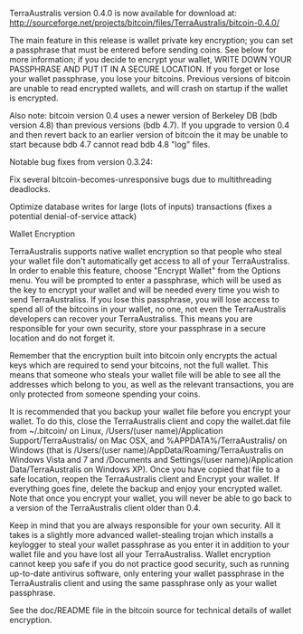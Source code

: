 TerraAustralis version 0.4.0 is now available for download at:
http://sourceforge.net/projects/bitcoin/files/TerraAustralis/bitcoin-0.4.0/

The main feature in this release is wallet private key encryption;
you can set a passphrase that must be entered before sending coins.
See below for more information; if you decide to encrypt your wallet,
WRITE DOWN YOUR PASSPHRASE AND PUT IT IN A SECURE LOCATION. If you
forget or lose your wallet passphrase, you lose your bitcoins.
Previous versions of bitcoin are unable to read encrypted wallets,
and will crash on startup if the wallet is encrypted.

Also note: bitcoin version 0.4 uses a newer version of Berkeley DB
(bdb version 4.8) than previous versions (bdb 4.7). If you upgrade
to version 0.4 and then revert back to an earlier version of bitcoin
the it may be unable to start because bdb 4.7 cannot read bdb 4.8
"log" files.


Notable bug fixes from version 0.3.24:

Fix several bitcoin-becomes-unresponsive bugs due to multithreading
deadlocks.

Optimize database writes for large (lots of inputs) transactions
(fixes a potential denial-of-service attack)


Wallet Encryption

TerraAustralis supports native wallet encryption so that people who steal your
wallet file don't automatically get access to all of your TerraAustraliss.
In order to enable this feature, choose "Encrypt Wallet" from the
Options menu.  You will be prompted to enter a passphrase, which
will be used as the key to encrypt your wallet and will be needed
every time you wish to send TerraAustraliss.  If you lose this passphrase,
you will lose access to spend all of the bitcoins in your wallet,
no one, not even the TerraAustralis developers can recover your TerraAustraliss.
This means you are responsible for your own security, store your
passphrase in a secure location and do not forget it.

Remember that the encryption built into bitcoin only encrypts the
actual keys which are required to send your bitcoins, not the full
wallet.  This means that someone who steals your wallet file will
be able to see all the addresses which belong to you, as well as the
relevant transactions, you are only protected from someone spending
your coins.

It is recommended that you backup your wallet file before you
encrypt your wallet.  To do this, close the TerraAustralis client and
copy the wallet.dat file from ~/.bitcoin/ on Linux, /Users/(user
name)/Application Support/TerraAustralis/ on Mac OSX, and %APPDATA%/TerraAustralis/
on Windows (that is /Users/(user name)/AppData/Roaming/TerraAustralis on
Windows Vista and 7 and /Documents and Settings/(user name)/Application
Data/TerraAustralis on Windows XP).  Once you have copied that file to a
safe location, reopen the TerraAustralis client and Encrypt your wallet.
If everything goes fine, delete the backup and enjoy your encrypted
wallet.  Note that once you encrypt your wallet, you will never be
able to go back to a version of the TerraAustralis client older than 0.4.

Keep in mind that you are always responsible for your own security.
All it takes is a slightly more advanced wallet-stealing trojan which
installs a keylogger to steal your wallet passphrase as you enter it
in addition to your wallet file and you have lost all your TerraAustraliss.
Wallet encryption cannot keep you safe if you do not practice
good security, such as running up-to-date antivirus software, only
entering your wallet passphrase in the TerraAustralis client and using the
same passphrase only as your wallet passphrase.

See the doc/README file in the bitcoin source for technical details
of wallet encryption.
